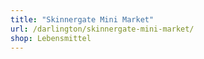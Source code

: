 ```yaml
---
title: "Skinnergate Mini Market"
url: /darlington/skinnergate-mini-market/
shop: Lebensmittel
---
```

